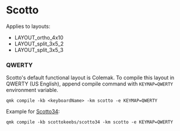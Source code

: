 # Scotto

Applies to layouts:
- LAYOUT_ortho_4x10
- LAYOUT_split_3x5_2
- LAYOUT_split_3x5_3

### QWERTY

Scotto's default functional layout is Colemak. To compile this layout in QWERTY (US English), append compile command with `KEYMAP=QWERTY` environment variable.
```
qmk compile -kb <keyboardName> -km scotto -e KEYMAP=QWERTY
```
Example for [Scotto34](/keyboards/scottokeebs/scotto34):
```
qmk compile -kb scottokeebs/scotto34 -km scotto -e KEYMAP=QWERTY
```
